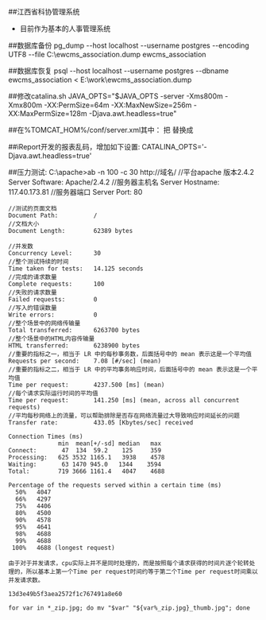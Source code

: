 ##江西省科协管理系统
* 目前作为基本的人事管理系统

##数据库备份
	pg_dump --host localhost --username postgres --encoding UTF8 --file C:\ewcms_association.dump ewcms_association

##数据库恢复
	psql --host localhost --username postgres --dbname ewcms_association < E:\work\ewcms_association.dump

##修改catalina.sh
	JAVA_OPTS="$JAVA_OPTS -server -Xms800m -Xmx800m -XX:PermSize=64m -XX:MaxNewSize=256m -XX:MaxPermSize=128m -Djava.awt.headless=true"

##在%TOMCAT_HOM%/conf/server.xml其中：
	把
	<Connector connectionTimeout="20000" port="8080" protocol="HTTP/1.1" redirectPort="8443"/>
	替换成
	<Connector connectionTimeout="20000" port="8080" protocol="HTTP/1.1" redirectPort="8443" URIEncoding="UTF-8"/>       
        
##iReport开发的报表乱码，增加如下设置:
	CATALINA_OPTS='-Djava.awt.headless=true' 

##压力测试:
	C:\apache>ab -n 100 -c 30 http://域名/
	//平台apache 版本2.4.2
	Server Software:        Apache/2.4.2
	//服务器主机名
	Server Hostname:        117.40.173.81
	//服务器端口
	Server Port:            80
	
	//测试的页面文档
	Document Path:          /
	//文档大小
	Document Length:        62389 bytes
	
	//并发数
	Concurrency Level:      30
	//整个测试持续的时间
	Time taken for tests:   14.125 seconds
	//完成的请求数量
	Complete requests:      100
	//失败的请求数量
	Failed requests:        0
	//写入的错误数量
	Write errors:           0
	//整个场景中的网络传输量
	Total transferred:      6263700 bytes
	//整个场景中的HTML内容传输量
	HTML transferred:       6238900 bytes
	//重要的指标之一，相当于 LR 中的每秒事务数，后面括号中的 mean 表示这是一个平均值
	Requests per second:    7.08 [#/sec] (mean)
	//重要的指标之二，相当于 LR 中的平均事务响应时间，后面括号中的 mean 表示这是一个平均值
	Time per request:       4237.500 [ms] (mean)
	//每个请求实际运行时间的平均值
	Time per request:       141.250 [ms] (mean, across all concurrent requests)
	//平均每秒网络上的流量，可以帮助排除是否存在网络流量过大导致响应时间延长的问题
	Transfer rate:          433.05 [Kbytes/sec] received
	
	Connection Times (ms)
	              min  mean[+/-sd] median   max
	Connect:       47  134  59.2    125     359
	Processing:   625 3532 1165.1   3938    4578
	Waiting:       63 1470 945.0   1344    3594
	Total:        719 3666 1161.4   4047    4688
	
	Percentage of the requests served within a certain time (ms)
	  50%   4047
	  66%   4297
	  75%   4406
	  80%   4500
	  90%   4578
	  95%   4641
	  98%   4688
	  99%   4688
	 100%   4688 (longest request)
	 
	由于对于并发请求，cpu实际上并不是同时处理的，而是按照每个请求获得的时间片逐个轮转处理的，所以基本上第一个Time per request时间约等于第二个Time per request时间乘以并发请求数。
	
	13d3e49b5f3aea2572f1c767491a8e60
	
	for var in *_zip.jpg; do mv "$var" "${var%_zip.jpg}_thumb.jpg"; done
